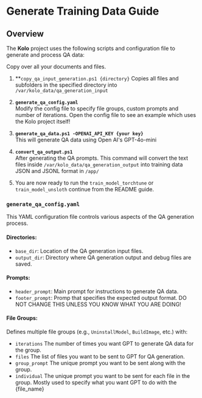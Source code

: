 # Generate Training Data Guide

## Overview

The **Kolo** project uses the following scripts and configuration file to generate and process QA data:

Copy over all your documents and files.

1. \*\*`copy_qa_input_generation.ps1 {directory}`
   Copies all files and subfolders in the specified directory into `/var/kolo_data/qa_generation_input`

2. **`generate_qa_config.yaml`**  
   Modify the config file to specify file groups, custom prompts and number of iterations. Open the config file to see an example which uses the Kolo project itself!

3. **`generate_qa_data.ps1 -OPENAI_API_KEY {your key}`**  
   This will generate QA data using Open AI's GPT-4o-mini

4. **`convert_qa_output.ps1`**  
   After generating the QA prompts. This command will convert the text files inside `/var/kolo_data/qa_generation_output` into training data JSON and JSONL format in `/app/`

5. You are now ready to run the `train_model_torchtune` or `train_model_unsloth` continue from the README guide.

### `generate_qa_config.yaml`

This YAML configuration file controls various aspects of the QA generation process.

#### **Directories:**

- `base_dir`: Location of the QA generation input files.
- `output_dir`: Directory where QA generation output and debug files are saved.

#### **Prompts:**

- `header_prompt`: Main prompt for instructions to generate QA data.
- `footer_prompt`: Promp that specifies the expected output format. DO NOT CHANGE THIS UNLESS YOU KNOW WHAT YOU ARE DOING!

#### **File Groups:**

Defines multiple file groups (e.g., `UninstallModel`, `BuildImage`, etc.) with:

- `iterations` The number of times you want GPT to generate QA data for the group.
- `files` The list of files you want to be sent to GPT for QA generation.
- `group_prompt` The unique prompt you want to be sent along with the group.
- `individual` The unique prompt you want to be sent for each file in the group. Mostly used to specify what you want GPT to do with the {file_name}

